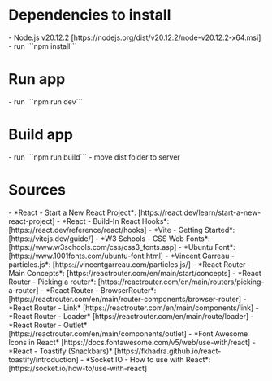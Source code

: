 <h1>Dependencies to install</h1>
- Node.js v20.12.2 [https://nodejs.org/dist/v20.12.2/node-v20.12.2-x64.msi]
- run ```npm install```

<h1>Run app</h1>
- run ```npm run dev```

<h1>Build app</h1>
- run ```npm run build```
- move dist folder to server

<h1>Sources</h1>
- *React - Start a New React Project*: [https://react.dev/learn/start-a-new-react-project]
- *React - Build-In React Hooks*: [https://react.dev/reference/react/hooks]
- *Vite - Getting Started*: [https://vitejs.dev/guide/]
- *W3 Schools - CSS Web Fonts*: [https://www.w3schools.com/css/css3_fonts.asp]
- *Ubuntu Font*: [https://www.1001fonts.com/ubuntu-font.html]
- *Vincent Garreau - particles.js*: [https://vincentgarreau.com/particles.js/]
- *React Router - Main Concepts*: [https://reactrouter.com/en/main/start/concepts]
- *React Router - Picking a router*: [https://reactrouter.com/en/main/routers/picking-a-router]
- *React Router - BrowserRouter*: [https://reactrouter.com/en/main/router-components/browser-router]
- *React Router - Link* [https://reactrouter.com/en/main/components/link]
- *React Router - Loader* [https://reactrouter.com/en/main/route/loader]
- *React Router - Outlet* [https://reactrouter.com/en/main/components/outlet]
- *Font Awesome Icons in React* [https://docs.fontawesome.com/v5/web/use-with/react]
- *React - Toastify (Snackbars)* [https://fkhadra.github.io/react-toastify/introduction] 
- *Socket IO - How to use with React*: [https://socket.io/how-to/use-with-react]
